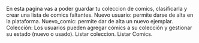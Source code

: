 
En esta pagina vas a poder guardar tu coleccion de comics, clasificarla y crear una lista de comics faltantes. 
Nuevo usuario: permite darse de alta en la plataforma.
Nuevo_comic: permite dar de alta un nuevo ejemplar.
Colección: Los usuarios pueden agregar cómics a su colección y gestionar su estado (nuevo o usado).
Listar coleccion.
Listar Comics.
